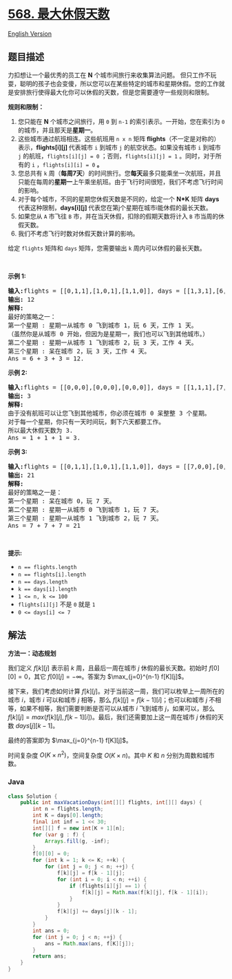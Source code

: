 # [568. 最大休假天数](https://leetcode.cn/problems/maximum-vacation-days)

[English Version](/solution/0500-0599/0568.Maximum%20Vacation%20Days/README_EN.md)

## 题目描述

<p>力扣想让一个最优秀的员工在 <strong>N</strong> 个城市间旅行来收集算法问题。 但只工作不玩耍，聪明的孩子也会变傻，所以您可以在某些特定的城市和星期休假。您的工作就是安排旅行使得最大化你可以休假的天数，但是您需要遵守一些规则和限制。</p>

<p><strong>规则和限制：</strong></p>

<ol>
	<li>您只能在 <strong>N</strong> 个城市之间旅行，用 <code>0</code> 到 <code>n-1</code> 的索引表示。一开始，您在索引为 <code>0</code> 的城市，并且那天是<strong>星期一</strong>。</li>
	<li>这些城市通过航班相连。这些航班用&nbsp;<code>n x n</code>&nbsp;矩阵<strong> flights</strong>（不一定是对称的）表示，<strong>flights[i][j] </strong>代表城市 <code>i</code> 到城市 <code>j</code> 的航空状态。如果没有城市 <code>i</code> 到城市 <code>j</code> 的航班，<code>flights[i][j] = 0</code>&nbsp;；否则，<code>flights[i][j] = 1</code>&nbsp;。同时，对于所有的 <code>i</code> ，<code>flights[i][i] = 0</code>&nbsp;<strong>。</strong></li>
	<li>您总共有 <code>k</code>&nbsp;周（<strong>每周7天</strong>）的时间旅行。您<strong>每天</strong>最多只能乘坐一次航班，并且只能在每周的<strong>星期一</strong>上午乘坐航班。由于飞行时间很短，我们不考虑飞行时间的影响。</li>
	<li>对于每个城市，不同的星期您休假天数是不同的，给定一个 <strong>N*K</strong> 矩阵 <strong>days</strong> 代表这种限制，<strong>days[i][j] </strong>代表您在第j个星期在城市i能休假的最长天数。</li>
	<li>如果您从 <code>A</code> 市飞往 <code>B</code> 市，并在当天休假，扣除的假期天数将计入 <code>B</code> 市当周的休假天数。</li>
	<li>我们不考虑飞行时数对休假天数计算的影响。</li>
</ol>

<p>给定 <code>flights</code> 矩阵和 <code>days</code> 矩阵，您需要输出 <code>k</code>&nbsp;周内可以休假的最长天数。</p>

<p>&nbsp;</p>

<p><strong>示例 1:</strong></p>

<pre>
<strong>输入:</strong>flights = [[0,1,1],[1,0,1],[1,1,0]], days = [[1,3,1],[6,0,3],[3,3,3]]
<strong>输出:</strong> 12
<strong>解释:</strong> 
最好的策略之一：
第一个星期 : 星期一从城市 0 飞到城市 1，玩 6 天，工作 1 天。 
（虽然你是从城市 0 开始，但因为是星期一，我们也可以飞到其他城市。） 
第二个星期 : 星期一从城市 1 飞到城市 2，玩 3 天，工作 4 天。
第三个星期 : 呆在城市 2，玩 3 天，工作 4 天。
Ans = 6 + 3 + 3 = 12. 
</pre>

<p><strong>示例 2:</strong></p>

<pre>
<strong>输入:</strong>flights = [[0,0,0],[0,0,0],[0,0,0]], days = [[1,1,1],[7,7,7],[7,7,7]]
<strong>输出:</strong> 3
<strong>解释:</strong> 
由于没有航班可以让您飞到其他城市，你必须在城市 0 呆整整 3 个星期。 
对于每一个星期，你只有一天时间玩，剩下六天都要工作。 
所以最大休假天数为 3.
Ans = 1 + 1 + 1 = 3. 
</pre>

<p><strong>示例 3:</strong></p>

<pre>
<strong>输入:</strong>flights = [[0,1,1],[1,0,1],[1,1,0]], days = [[7,0,0],[0,7,0],[0,0,7]]
<strong>输出:</strong> 21
<strong>解释:</strong>
最好的策略之一是：
第一个星期 : 呆在城市 0，玩 7 天。 
第二个星期 : 星期一从城市 0 飞到城市 1，玩 7 天。
第三个星期 : 星期一从城市 1 飞到城市 2，玩 7 天。
Ans = 7 + 7 + 7 = 21
</pre>

<p>&nbsp;</p>

<p><strong>提示:</strong></p>

<ul>
	<li><code>n == flights.length</code></li>
	<li><code>n == flights[i].length</code></li>
	<li><code>n == days.length</code></li>
	<li><code>k == days[i].length</code></li>
	<li><code>1 &lt;= n, k &lt;= 100</code></li>
	<li><code>flights[i][j]</code>&nbsp;不是&nbsp;<code>0</code>&nbsp;就是&nbsp;<code>1</code></li>
	<li><code>0 &lt;= days[i] &lt;= 7</code></li>
</ul>

## 解法

**方法一：动态规划**

我们定义 $f[k][j]$ 表示前 $k$ 周，且最后一周在城市 $j$ 休假的最长天数。初始时 $f[0][0]=0$，其它 $f[0][j]=-\infty$。答案为 $\max_{j=0}^{n-1} f[K][j]$。

接下来，我们考虑如何计算 $f[k][j]$。对于当前这一周，我们可以枚举上一周所在的城市 $i$，城市 $i$ 可以和城市 $j$ 相等，那么 $f[k][j] = f[k-1][i]$；也可以和城市 $j$ 不相等，如果不相等，我们需要判断是否可以从城市 $i$ 飞到城市 $j$，如果可以，那么 $f[k][j] = max(f[k][j], f[k-1][i])$。最后，我们还需要加上这一周在城市 $j$ 休假的天数 $days[j][k-1]$。

最终的答案即为 $\max_{j=0}^{n-1} f[K][j]$。

时间复杂度 $O(K \times n^2)$，空间复杂度 $O(K \times n)$。其中 $K$ 和 $n$ 分别为周数和城市数。

### **Java**

```java
class Solution {
    public int maxVacationDays(int[][] flights, int[][] days) {
        int n = flights.length;
        int K = days[0].length;
        final int inf = 1 << 30;
        int[][] f = new int[K + 1][n];
        for (var g : f) {
            Arrays.fill(g, -inf);
        }
        f[0][0] = 0;
        for (int k = 1; k <= K; ++k) {
            for (int j = 0; j < n; ++j) {
                f[k][j] = f[k - 1][j];
                for (int i = 0; i < n; ++i) {
                    if (flights[i][j] == 1) {
                        f[k][j] = Math.max(f[k][j], f[k - 1][i]);
                    }
                }
                f[k][j] += days[j][k - 1];
            }
        }
        int ans = 0;
        for (int j = 0; j < n; ++j) {
            ans = Math.max(ans, f[K][j]);
        }
        return ans;
    }
}
```
